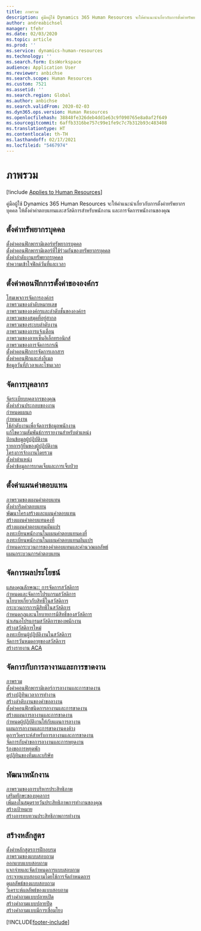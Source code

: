 ```yaml
---
title: ภาพรวม
description: คู่มือผู้ใช้ Dynamics 365 Human Resources จะให้คำแนะนำเกี่ยวกับการตั้งค่าทรัพยากรบุคคล ให้ตั้งค่าค่าตอบแทนและสวัสดิการสำหรับพนักงาน และการจัดการพนักงานของคุณ
author: andreabichsel
manager: tfehr
ms.date: 02/03/2020
ms.topic: article
ms.prod: ''
ms.service: dynamics-human-resources
ms.technology: ''
ms.search.form: EssWorkspace
audience: Application User
ms.reviewer: anbichse
ms.search.scope: Human Resources
ms.custom: 7521
ms.assetid: ''
ms.search.region: Global
ms.author: anbichse
ms.search.validFrom: 2020-02-03
ms.dyn365.ops.version: Human Resources
ms.openlocfilehash: 38848fe326deb4dd1e63c9f090765e8a0af2f649
ms.sourcegitcommit: 6affb3316be757c99e1fe9c7c7b312b93c483408
ms.translationtype: HT
ms.contentlocale: th-TH
ms.lasthandoff: 02/17/2021
ms.locfileid: "5467974"
---
```

# <a name="overview"></a>ภาพรวม

[!include [Applies to Human Resources](../includes/applies-to-hr.md)]

คู่มือผู้ใช้ Dynamics 365 Human Resources จะให้คำแนะนำเกี่ยวกับการตั้งค่าทรัพยากรบุคคล ให้ตั้งค่าค่าตอบแทนและสวัสดิการสำหรับพนักงาน และการจัดการพนักงานของคุณ

## <a name="set-up-human-resources"></a>ตั้งค่าทรัพยากรบุคคล

[ตั้งค่าคอนฟิกพารามิเตอร์ทรัพยากรบุคคล](hr-setup-parameters.md)</br>
[ตั้งค่าคอนฟิกพารามิเตอร์ที่ใช้ร่วมกันของทรัพยากรบุคคล](hr-setup-shared-parameters.md)</br>
[ตั้งค่าลำดับงานทรัพยากรบุคคล](hr-setup-workflows.md)</br>
[ทำความเข้าใจฟิลด์วันที่และเวลา](hr-setup-date-time-fields.md)</br>

## <a name="configure-organization-settings"></a>ตั้งค่าคอนฟิกการตั้งค่าขององค์กร

[โฮมเพจการจัดการองค์กร](../fin-ops-core/fin-ops/organization-administration/organization-administration-home-page.md?toc=/dynamics365/human-resources/toc.json)</br>
[ภาพรวมของลำดับหมายเลข](../fin-ops-core/fin-ops/organization-administration/number-sequence-overview.md?toc=/dynamics365/human-resources/toc.json)</br>
[ภาพรวมขององค์กรและลำดับชั้นขององค์กร](../fin-ops-core/fin-ops/organization-administration/organizations-organizational-hierarchies.md?toc=/dynamics365/human-resources/toc.json)</br>
[ภาพรวมของสมุดที่อยู่สากล](../fin-ops-core/fin-ops/organization-administration/overview-global-address-book.md?toc=/dynamics365/human-resources/toc.json)</br>
[ภาพรวมของระบบลำดับงาน](../fin-ops-core/fin-ops/organization-administration/overview-workflow-system.md?toc=/dynamics365/human-resources/toc.json)</br>
[ภาพรวมของการแจ้งเตือน](../fin-ops-core/fin-ops/get-started/alerts-overview.md?toc=/dynamics365/human-resources/toc.json)</br>
[ภาพรวมของลายเซ็นอิเล็กทรอนิกส์](../fin-ops-core/fin-ops/organization-administration/electronic-signature-overview.md?toc=/dynamics365/human-resources/toc.json)</br>
[ภาพรวมของการจัดการกรณี](../fin-ops-core/fin-ops/organization-administration/cases.md?toc=/dynamics365/human-resources/toc.json)</br>
[ตั้งค่าคอนฟิกการจัดการเอกสาร](../fin-ops-core/fin-ops/organization-administration/configure-document-management.md?toc=/dynamics365/human-resources/toc.json)</br>
[ตั้งค่าคอนฟิกและส่งอีเมล](../fin-ops-core/fin-ops/organization-administration/configure-email.md?toc=/dynamics365/human-resources/toc.json)</br>
[ข้อมูลวันที่/เวลาและโซนเวลา](../fin-ops-core/fin-ops/organization-administration/date-time-zones.md?toc=/dynamics365/human-resources/toc.json)</br>

## <a name="manage-personnel"></a>จัดการบุคลากร

[จัดระเบียบบุคลากรของคุณ](hr-personnel-departments-jobs-positions.md)</br>
[ตั้งค่าส่วนประกอบของงาน](hr-personnel-jobs.md)</br>
[กำหนดแผนก](hr-personnel-define-departments.md)</br>
[กำหนดงาน](hr-personnel-define-jobs.md)</br>
[ใช้ลำดับงานเพื่อจัดการข้อมูลพนักงาน](hr-workflow-manage-employee-information.md)</br>
[แก้ไขความสัมพันธ์การรายงานสำหรับตำแหน่ง](hr-personnel-modify-reporting-relationships-position.md)</br>
[ป้อนข้อมูลผู้ปฏิบัติงาน](hr-personnel-enter-worker-information.md)</br>
[รายการกู้ยืมของผู้ปฏิบัติงาน](hr-personnel-loan-item-worker.md)</br>
[โครงการจ้างงานโดยรวม](hr-personnel-mass-hire-projects.md)</br>
[ตั้งค่าตำแหน่ง](hr-personnel-set-up-positions.md)</br>
[ตั้งค่าข้อมูลการบาดเจ็บและการเจ็บป่วย](hr-personnel-set-up-injury-illness-information.md)</br>

## <a name="set-up-compensation-plans"></a>ตั้งค่าแผนค่าตอบแทน

[ภาพรวมของแผนค่าตอบแทน](hr-compensation-overview.md)</br>
[ตั้งค่ากริดค่าตอบแทน](hr-compensation-grids.md)</br>
[พัฒนาโครงสร้างและแผนค่าตอบแทน](hr-compensation-structure.md)</br>
[สร้างแผนค่าตอบแทนคงที่](hr-compensation-fixed-plans.md)</br>
[สร้างแผนค่าตอบแทนผันแปร](hr-compensation-variable-plans.md)</br>
[ลงทะเบียนพนักงานในแผนค่าตอบแทนคงที่](hr-compensation-enroll-employees-fixed.md)</br>
[ลงทะเบียนพนักงานในแผนค่าตอบแทนผันแปร](hr-compensation-enroll-employees-variable.md)</br>
[กำหนดกระบวนการของค่าตอบแทนและคำนวณผลลัพธ์](hr-compensation-define-process.md)</br>
[แผนกระบวนการค่าตอบแทน](hr-compensation-process.md)</br>

## <a name="manage-benefits"></a>จัดการผลประโยชน์

[แสดงคุณลักษณะ: การจัดการสวัสดิการ](hr-benefits-management-overview.md)</br>
[กำหนดและจัดการโปรแกรมสวัสดิการ](hr-benefits-manage-program.md)</br>
[นโยบายเกี่ยวกับสิทธิ์ในสวัสดิการ](hr-benefits-eligibility-policies.md)</br>
[กระบวนการการมีสิทธิ์ในสวัสดิการ](hr-benefits-eligibility-process.md)</br>
[กำหนดกฎและนโยบายการมีสิทธิ์ของสวัสดิการ](hr-benefits-define-eligibility-rules.md)</br>
[นำเสนอโปรแกรมสวัสดิการของพนักงาน](hr-benefits-deliver-employee-benefits-program.md)</br>
[สร้างสวัสดิการใหม่](hr-benefits-create.md)</br>
[ลงทะเบียนผู้ปฏิบัติงานในสวัสดิการ](hr-benefits-enroll-workers.md)</br>
[จัดการวันหมดอายุของสวัสดิการ](hr-benefits-expiration-dates.md)</br>
[สร้างรายงาน ACA](hr-benefits-aca-reports.md)</br>

## <a name="manage-leave-and-absence"></a>จัดการกับการลางานและการขาดงาน

[ภาพรวม](hr-leave-and-absence-overview.md)</br>
[ตั้งค่าคอนฟิกพารามิเตอร์การลางานและการขาดงาน](hr-leave-and-absence-parameters.md)</br>
[สร้างปฏิทินเวลาการทำงาน](hr-leave-and-absence-working-time-calendar.md)</br>
[สร้างลำดับงานของคำขอลางาน](hr-leave-and-absence-workflow.md)</br>
[ตั้งค่าคอนฟิกชนิดการลางานและการขาดงาน](hr-leave-and-absence-types.md)</br>
[สร้างแผนการลางานและการขาดงาน](hr-leave-and-absence-plans.md)</br>
[กำหนดผู้ปฏิบัติงานให้กับแผนการลางาน](hr-leave-and-absence-enroll.md)</br>
[แผนการลางานและการขาดงานคงค้าง](hr-leave-and-absence-accrue.md)</br>
[ดูการวิเคราะห์สำหรับการลางานและการขาดงาน](hr-leave-and-absence-analytics.md)</br>
[จัดการกับคำขอการลางานและการหยุดงาน](hr-employee-self-service-manage-requests.md)</br>
[ร้องขอการหยุดพัก](hr-employee-self-service-request-time-off.md)</br>
[ดูปฏิทินของทีมและบริษัท](hr-employee-self-service-calendar.md)</br>

## <a name="develop-employees"></a>พัฒนาพนักงาน

[ภาพรวมของการบริหารประสิทธิภาพ](hr-develop-performance-management-overview.md)</br>
[เสริมทักษะของบุคลากร](hr-develop-skills.md)</br>
[เพิ่มลงในสมุดรายวันประสิทธิภาพการทำงานของคุณ](hr-develop-add-performance-journal.md)</br>
[สร้างเป้าหมาย](hr-develop-create-goal.md)</br>
[สร้างการทบทวนประสิทธิภาพการทำงาน](hr-develop-create-performance-review.md)</br>

## <a name="create-courses"></a>สร้างหลักสูตร

[ตั้งค่าหลักสูตรการฝึกอบรม](hr-learning-courses.md)</br>
[ภาพรวมของแบบสอบถาม](hr-learning-questionnaires.md)</br>
[ออกแบบแบบสอบถาม](hr-learning-design-questionnaires.md)</br>
[แจกจ่ายและจัดกำหนดการแบบสอบถาม](hr-learning-distribute-questionnaires.md)</br>
[กระจายแบบสอบถามโดยใช้การจัดกำหนดการ](hr-learning-distribute-questionnaires-scheduling.md)</br>
[ดูผลลัพธ์ของแบบสอบถาม](hr-learning-evaluate-questionnaire-results.md)</br>
[วิเคราะห์ผลลัพธ์ของแบบสอบถาม](hr-learning-analyze-questionnaire-results.md)</br>
[สร้างคำถามแบบปลายเปิด](hr-learning-create-open-ended-question.md)</br>
[สร้างคำถามแบบปลายปิด](hr-learning-create-closed-ended-question.md)</br>
[สร้างคำถามแบบมีการเชื่อมโยง](hr-learning-depending-question.md)</br>





[!INCLUDE[footer-include](../includes/footer-banner.md)]